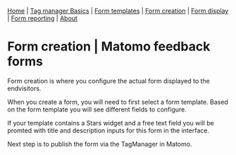 [Home](./index.md) | [Tag manager Basics](./tag-manager-basics.md) | [Form templates](./form-templates.md) | [Form creation](./form-creation.md) | [Form display](./form-display.md) | [Form reporting](./form-reporting.md) | [About](./about.md)

# Form creation | Matomo feedback forms
Form creation is where you configure the actual form displayed to the endvisitors.

When you create a form, you will need to first select a form template. 
Based on the form template you will see different fields to configure. 

If your template contains a Stars widget and a free text field you will be promted with title and description inputs for this form in the interface.

Next step is to publish the form via the TagManager in Matomo.


 